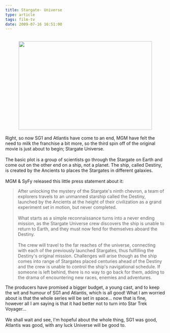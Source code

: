 ```yaml
---
title: Stargate- Universe
type: article
tags: film-tv
date: 2009-07-16 16:51:00
---
```

<div class="separator" style="clear:both;text-align:center;"></div><br /><div class="separator" style="clear:both;text-align:center;"><a href="http://img174.imageshack.us/img174/9421/normaldestinytour000.jpg" style="margin-left:1em;margin-right:1em;"><img border="0" height="279" src="http://img174.imageshack.us/img174/9421/normaldestinytour000.jpg" width="420" /></a></div><br />Right, so now SG1 and Atlantis have come to an end, MGM have felt the need to milk the franchise a bit more, so the third spin off of the original movie is just about to begin; Stargate Universe.<br /><br />The basic plot is a group of scientists go through the Stargate on Earth and come out on the other end on a ship, not a planet.  The ship, called Destiny, is created by the Ancients to places the Stargates in different galaxies.<br /><br />MGM &amp; SyFy released this little press statement about it:<br /><blockquote>After unlocking the mystery of the Stargate's ninth chevron, a team of explorers travels to an unmanned starship called the Destiny, launched by the Ancients at the height of their civilization as a grand experiment set in motion, but never completed.<br /><br />What starts as a simple reconnaissance turns into a never ending mission, as the Stargate Universe crew discovers the ship is unable to return to Earth, and they must now fend for themselves aboard the Destiny.<br /><br />The crew will travel to the far reaches of the universe, connecting with each of the previously launched Stargates, thus fulfilling the Destiny's original mission. Challenges will arise though as the ship comes into range of Stargates placed centuries ahead of the Destiny and the crew is unable to control the ship's navigational schedule. If someone is left behind, there is no way to go back for them, adding to the drama of encountering new races, enemies and adventures.</blockquote>The producers have promised a bigger budget, a young cast, and to keep the wit and humour of SG1 and Atlantis, which is all good!  What I am worried about is that the whole series will be set in space... now that is fine, however all I am saying is that it had better not to turn into Star Trek Voyager...<br /><br />We shall wait and see, I'm hopeful about the whole thing, SG1 was good, Atlantis was good, with any luck Universe will be good to.<div class="blogger-post-footer"><img width='1' height='1' src='https://blogger.googleusercontent.com/tracker/31453821-4813572704342060315?l=www.jamesdoc.co.uk' alt='' /></div>
